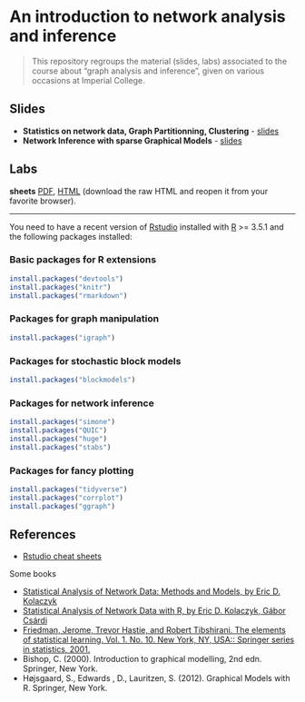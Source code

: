 An introduction to network analysis and inference
================

> This repository regroups the material (slides, labs) associated to the
> course about “graph analysis and inference”, given on various
> occasions at Imperial College.

## Slides

  - **Statistics on network data, Graph Partitionning, Clustering** -
    [slides](https://github.com/jchiquet/CourseNetworkLondon/raw/master/slides/DescriptiveAnalysis/DescriptiveAnalysis.pdf)
  - **Network Inference with sparse Graphical Models** -
    [slides](https://github.com/jchiquet/CourseNetworkLondon/raw/master/slides/NetworkInference/NetworkInference.pdf)

## Labs

**sheets**
[PDF](https://github.com/jchiquet/CourseNetworkLondon/raw/master/labs/labs.pdf),
[HTML](https://github.com/jchiquet/CourseNetworkLondon/raw/master/labs/labs.html)
(download the raw HTML and reopen it from your favorite browser).

-----

You need to have a recent version of
[Rstudio](https://www.rstudio.com/products/rstudio/download/) installed
with [R](https://cran.r-project.org) \>= 3.5.1 and the following
packages installed:

### Basic packages for R extensions

``` r
install.packages("devtools")
install.packages("knitr")
install.packages("rmarkdown")
```

### Packages for graph manipulation

``` r
install.packages("igraph")
```

### Packages for stochastic block models

``` r
install.packages("blockmodels")
```

### Packages for network inference

``` r
install.packages("simone")
install.packages("QUIC")
install.packages("huge")
install.packages("stabs")
```

### Packages for fancy plotting

``` r
install.packages("tidyverse")
install.packages("corrplot")
install.packages("ggraph")
```

## References

  - [Rstudio cheat
    sheets](https://www.rstudio.com/resources/cheatsheets/)

Some books

  - [Statistical Analysis of Network Data: Methods and Models, by Eric
    D.
    Kolaczyk](https://books.google.fr/books?id=Q-GNLsqq7QwC&source=gbs_book_similarbooks)
  - [Statistical Analysis of Network Data with R, by Eric D. Kolaczyk,
    Gábor
    Csárdi](https://books.google.fr/books?id=cNMhBAAAQBAJ&source=gbs_navlinks_s)
  - [Friedman, Jerome, Trevor Hastie, and Robert Tibshirani. The
    elements of statistical learning. Vol. 1. No. 10. New York, NY,
    USA:: Springer series in
    statistics, 2001.](https://web.stanford.edu/~hastie/ElemStatLearn/)
  - Bishop, C. (2000). Introduction to graphical modelling, 2nd edn.
    Springer, New York.
  - Højsgaard, S., Edwards , D., Lauritzen, S. (2012). Graphical Models
    with R. Springer, New York.
